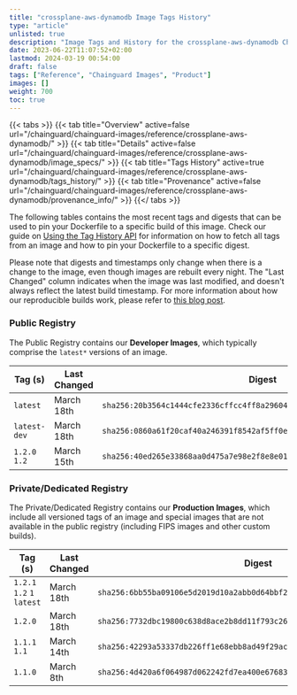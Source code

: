 ```yaml
---
title: "crossplane-aws-dynamodb Image Tags History"
type: "article"
unlisted: true
description: "Image Tags and History for the crossplane-aws-dynamodb Chainguard Image"
date: 2023-06-22T11:07:52+02:00
lastmod: 2024-03-19 00:54:00
draft: false
tags: ["Reference", "Chainguard Images", "Product"]
images: []
weight: 700
toc: true
---
```


{{< tabs >}}
{{< tab title="Overview" active=false url="/chainguard/chainguard-images/reference/crossplane-aws-dynamodb/" >}}
{{< tab title="Details" active=false url="/chainguard/chainguard-images/reference/crossplane-aws-dynamodb/image_specs/" >}}
{{< tab title="Tags History" active=true url="/chainguard/chainguard-images/reference/crossplane-aws-dynamodb/tags_history/" >}}
{{< tab title="Provenance" active=false url="/chainguard/chainguard-images/reference/crossplane-aws-dynamodb/provenance_info/" >}}
{{</ tabs >}}

The following tables contains the most recent tags and digests that can be used to pin your Dockerfile to a specific build of this image. Check our guide on [Using the Tag History API](/chainguard/chainguard-images/using-the-tag-history-api/) for information on how to fetch all tags from an image and how to pin your Dockerfile to a specific digest.

Please note that digests and timestamps only change when there is a change to the image, even though images are rebuilt every night. The "Last Changed" column indicates when the image was last modified, and doesn't always reflect the latest build timestamp. For more information about how our reproducible builds work, please refer to [this blog post](https://www.chainguard.dev/unchained/reproducing-chainguards-reproducible-image-builds).

### Public Registry
The Public Registry contains our **Developer Images**, which typically comprise the `latest*` versions of an image.

| Tag (s)        | Last Changed | Digest                                                                    |
|----------------|--------------|---------------------------------------------------------------------------|
|  `latest`      | March 18th   | `sha256:20b3564c1444cfe2336cffcc4ff8a296042bb1934ce9e1ffd004649da07e6892` |
|  `latest-dev`  | March 18th   | `sha256:0860a61f20caf40a246391f8542af5ff0ec20d1f1a81c9af79d2dead9ae84a60` |
|  `1.2.0` `1.2` | March 15th   | `sha256:40ed265e33868aa0d475a7e98e2f8e8e0181bdfefd15261d9e725a7f67a21324` |


### Private/Dedicated Registry
The Private/Dedicated Registry contains our **Production Images**, which include all versioned tags of an image and special images that are not available in the public registry (including FIPS images and other custom builds).

| Tag (s)                     | Last Changed | Digest                                                                    |
|-----------------------------|--------------|---------------------------------------------------------------------------|
|  `1.2.1` `1.2` `1` `latest` | March 18th   | `sha256:6bb55ba09106e5d2019d10a2abb0d64bbf205468f6863dc347f280fe64ea7566` |
|  `1.2.0`                    | March 18th   | `sha256:7732dbc19800c638d8ace2b8dd11f793c265b56c80962fbc2087e6be4c571afb` |
|  `1.1.1` `1.1`              | March 14th   | `sha256:42293a53337db226ff1e68ebb8ad49f29acb1aafdd38846b53f3c089e48ed65e` |
|  `1.1.0`                    | March 8th    | `sha256:4d420a6f064987d062242fd7ea400e67683e67fa2d24c7986e98d37502530b96` |

